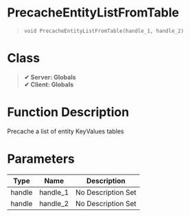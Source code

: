 # PrecacheEntityListFromTable
> `void PrecacheEntityListFromTable(handle_1, handle_2)`
# Class
> __✔ Server: Globals__  
> __✔ Client: Globals__  
# Function Description
Precache a list of entity KeyValues tables
# Parameters
Type|Name|Description
--|--|--
handle|handle_1|No Description Set
handle|handle_2|No Description Set
